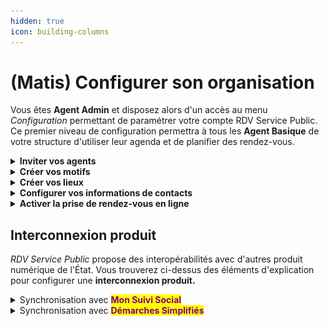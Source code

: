 ```yaml
---
hidden: true
icon: building-columns
---
```


# (Matis) Configurer son organisation

Vous êtes **Agent Admin** et disposez alors d'un accès au menu _Configuration_ permettant de paramétrer votre compte RDV Service Public. Ce premier niveau de configuration permettra à tous les **Agent Basique** de votre structure d'utiliser leur agenda et de planifier des rendez-vous. &#x20;

<details>

<summary><strong>Inviter vos agents</strong> </summary>



</details>

<details>

<summary><strong>Créer vos motifs</strong></summary>

&#x20;                                            <img src="../../.gitbook/assets/RDVSP (6).gif" alt="" data-size="original">



Le motif est la raison du rendez-vous. Il permet de catégoriser les prises de rendez-vous, d’informer l’agent sur le contenu attendu et d’affiner les options (présentiel, téléphone, visio, option de prise de rendez-vous en ligne). **Les motifs sont nécessaires pour la planification d'un rendez-vous.**

{% hint style="warning" %}
Les Agents Basique ne pourront utiliser que les motifs associés à leur service.
{% endhint %}

Une fois configurés, tous vos motifs seront alors accessibles aux agents des services associés. Les agents pourront créer des plages de disponibilités avec des motifs configurés et ainsi faciliter la recherche de créneaux dans votre organisation. Ils pourront également planifier des rendez-vous directement dans leur agenda en sélectionnant un motif.&#x20;

Pour créer un motif, vous pouvez cliquer sur le bouton _**créer un motif**_.&#x20;

***

**Information générale**&#x20;

Un motif est avant tout un objet de rendez-vous qui se configure par un nom, une durée par défaut, un type et un service associé.&#x20;

Si vous souhaitez proposer plusieurs modalités de rendez-vous (sur place, par téléphone, par visioconférence ou à domicile) ou plusieurs durée par défaut (30 minutes ou 60 minutes) pour un même motif, il sera nécessaire de dupliquer et créer plusieurs motifs.&#x20;

***

**Réservation en ligne**&#x20;

Un motif peut-être ouvert ou non à la prise de rendez-vous en ligne. Vous pouvez sélectionner cette option depuis l'onglet _**réservation en ligne.**_&#x20;

Vous devez cocher la case _ouvert aux usagers_. Elle viendra activer une pastille _en ligne_ pour chaque motif.&#x20;

Dès lors que vous ouvrez la prise de rendez-vous en ligne pour un motif, vous accéderez à des options de configurations supplémentaires liées au délais minimum et maximum de réservation. En configurant ces options, vous pouvez limiter la visibilités des disponibilités des plages de disponibilités des agents dans le parcours de prise de rendez-vous en ligne.&#x20;

Aussi, vous pouvez offrir la possibilité à vos usagers de modifier leur créneau de rendez-vous en autonomie. Un bouton déplacer le RDV s'affichera depuis leur récapitulatif de rendez-vous accessible depuis les notifications **email** et **SMS.**&#x20;

***

**Instruction et notification**

Vous pouvez personnaliser des instructions de rendez-vous motif par motif. Vous pouvez personnaliser ces instructions depuis l'onglet _**notification et instruction**_

Vous trouverez un champ libre&#x20;





</details>

<details>

<summary><strong>Créer vos lieux</strong> </summary>



</details>

<details>

<summary><strong>Configurer vos informations de contacts</strong></summary>

Vous pouvez personnaliser les informations de contacts de votre administration. Ces champs libre à compléter apparaîtront dans les **notifications email** et **SMS** des usagers.&#x20;

Cette fonctionnalité répond à un besoin usager. Celui de pouvoir facilement contacter son administration en cas de besoin (difficultés à annuler son rendez-vous en autonomie, besoin d'informations complémentaires au rendez-vous, demande de modification de rendez-vous etc ...)

Ces informations apparaîtront ainsi dans les récapitulatif de rendez-vous accessible depuis les notifications email ou SMS :&#x20;

&#x20;![](<../../.gitbook/assets/Capture d’écran 2025-03-31 à 13.33.51.png>)

</details>

<details>

<summary><strong>Activer la prise de rendez-vous en ligne</strong> </summary>













* Commune avec <mark style="color:purple;">**France Titres**</mark>





* Conseillers Numériques avec la <mark style="color:purple;">**Cartographie Nationale des lieux d'inclusion numérique**</mark>



</details>

## Interconnexion produit

_RDV Service Public_ propose des interopérabilités avec d'autres produit numérique de l'État. Vous trouverez ci-dessus des éléments d'explication pour configurer une **interconnexion produit.**

<details>

<summary>Synchronisation avec <mark style="color:purple;"><strong>Mon Suivi Social</strong></mark> </summary>

xxxxxxx xxx xxx x xxxxxxxx xxxx xx x xxxx xxxxxxxxxxxxxxxx xxx xxx x xxxxxxxx xxxx xx x xxxx xxxxxxxxxxxxxxxx xxx xxx x xxxxxxxx xxxx xx x xxxx xxxxxxxxxxxxxxxx xxx xxx x xxxxxxxx xxxx xx x xxxx xxxxxxxxxxxxxxxx xxx xxx x xxxxxxxx xxxx xx x xxxx xxxxxxxxxxxxxxxx xxx xxx x xxxxxxxx xxxx xx x xxxx xxxxxxxxxxxxxxxx xxx xxx x xxxxxxxx xxxx xx x xxxx xxxxxxxxxxxxxxxx xxx xxx x xxxxxxxx xxxx xx x xxxx xxxxxxxxx

</details>

<details>

<summary>Synchronisation avec <mark style="color:purple;"><strong>Démarches Simplifiés</strong></mark></summary>

xxxxxxx xxx xxx x xxxxxxxx xxxx xx x xxxx xxxxxxxxxxxxxxxx xxx xxx x xxxxxxxx xxxx xx x xxxx xxxxxxxxxxxxxxxx xxx xxx x xxxxxxxx xxxx xx x xxxx xxxxxxxxxxxxxxxx xxx xxx x xxxxxxxx xxxx xx x xxxx xxxxxxxxxxxxxxxx xxx xxx x xxxxxxxx xxxx xx x xxxx xxxxxxxxxxxxxxxx xxx xxx x xxxxxxxx xxxx xx x xxxx xxxxxxxxxxxxxxxx xxx xxx x xxxxxxxx xxxx xx x xxxx xxxxxxxxxxxxxxxx xxx xxx x xxxxxxxx xxxx xx x xxxx xxxxxxxxx

</details>

